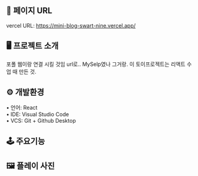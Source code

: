 ## 🔗 페이지 URL 
vercel URL: https://mini-blog-swart-nine.vercel.app/

## 🖥 프로젝트 소개 

포폴 웹이랑 연결 시킬 것임 url로.. 
MySelp였나 그거랑. 
이 토이프로젝트는 리액트 수업 때 만든 것. 

## ⚙️ 개발환경  

• 언어: React   
• IDE: Visual Studio Code  
• VCS: Git + Github Desktop

## 🕹 주요기능  



## 🖼 플레이 사진

 
